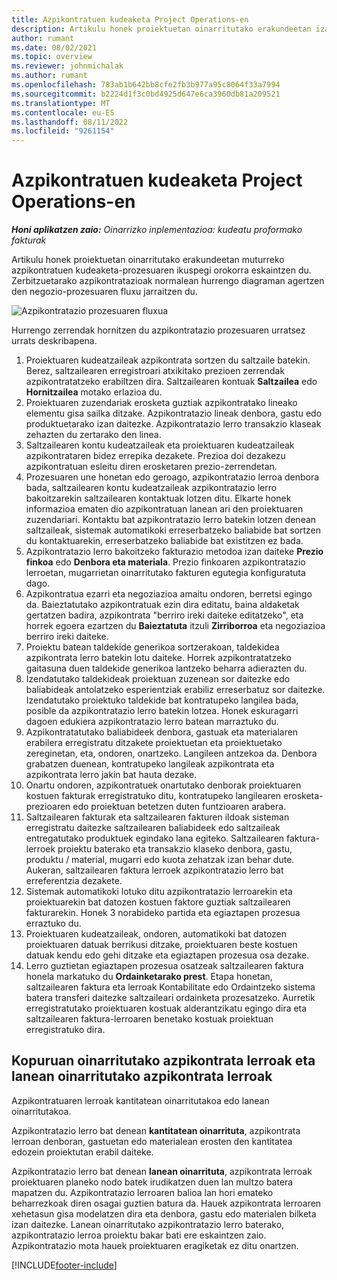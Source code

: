 ```yaml
---
title: Azpikontratuen kudeaketa Project Operations-en
description: Artikulu honek proiektuetan oinarritutako erakundeetan izan ohi diren muturreko azpikontratuen kudeaketa-prozesuaren ikuspegi orokorra eskaintzen du.
author: rumant
ms.date: 08/02/2021
ms.topic: overview
ms.reviewer: johnmichalak
ms.author: rumant
ms.openlocfilehash: 783ab1b642bb8cfe2fb3b977a95c8064f33a7994
ms.sourcegitcommit: b2224d1f3c0bd4925d647e6ca3960db81a209521
ms.translationtype: MT
ms.contentlocale: eu-ES
ms.lasthandoff: 08/11/2022
ms.locfileid: "9261154"
---
```

# <a name="subcontract-management-in-project-operations"></a>Azpikontratuen kudeaketa Project Operations-en


_**Honi aplikatzen zaio:** Oinarrizko inplementazioa: kudeatu proformako fakturak_

Artikulu honek proiektuetan oinarritutako erakundeetan muturreko azpikontratuen kudeaketa-prozesuaren ikuspegi orokorra eskaintzen du. Zerbitzuetarako azpikontratazioak normalean hurrengo diagraman agertzen den negozio-prozesuaren fluxu jarraitzen du.

![Azpikontratazio prozesuaren fluxua](../media/SubcontractingProcessFlow.png)

Hurrengo zerrendak hornitzen du azpikontratazio prozesuaren urratsez urrats deskribapena.

1. Proiektuaren kudeatzaileak azpikontrata sortzen du saltzaile batekin. Berez, saltzailearen erregistroari atxikitako prezioen zerrendak azpikontratatzeko erabiltzen dira. Saltzailearen kontuak **Saltzailea** edo **Hornitzailea** motako erlazioa du.
2. Proiektuaren zuzendariak erosketa guztiak azpikontratako lineako elementu gisa sailka ditzake. Azpikontratazio lineak denbora, gastu edo produktuetarako izan daitezke. Azpikontratazio lerro transakzio klaseak zehazten du zertarako den linea.
3. Saltzailearen kontu kudeatzaileak eta proiektuaren kudeatzaileak azpikontrataren bidez errepika dezakete. Prezioa doi dezakezu azpikontratuan esleitu diren erosketaren prezio-zerrendetan.
4. Prozesuaren une honetan edo geroago, azpikontratazio lerroa denbora bada, saltzailearen kontu kudeatzaileak azpikontratazio lerro bakoitzarekin saltzailearen kontaktuak lotzen ditu. Elkarte honek informazioa ematen dio azpikontratuan lanean ari den proiektuaren zuzendariari. Kontaktu bat azpikontratazio lerro batekin lotzen denean saltzaileak, sistemak automatikoki erreserbatzeko baliabide bat sortzen du kontaktuarekin, erreserbatzeko baliabide bat existitzen ez bada.
5. Azpikontratazio lerro bakoitzeko fakturazio metodoa izan daiteke **Prezio finkoa** edo **Denbora eta materiala**. Prezio finkoaren azpikontratazio lerroetan, mugarrietan oinarritutako fakturen egutegia konfiguratuta dago.
6.  Azpikontratua ezarri eta negoziazioa amaitu ondoren, berretsi egingo da. Baieztatutako azpikontratuak ezin dira editatu, baina aldaketak gertatzen badira, azpikontrata "berriro ireki daiteke editatzeko", eta horrek egoera ezartzen du **Baieztatuta** itzuli **Zirriborroa** eta negoziazioa berriro ireki daiteke. 
7.  Proiektu batean taldekide generikoa sortzerakoan, taldekidea azpikontrata lerro batekin lotu daiteke. Horrek azpikontratatzeko gaitasuna duen taldekide generikoa lantzeko beharra adierazten du.
8.  Izendatutako taldekideak proiektuan zuzenean sor daitezke edo baliabideak antolatzeko esperientziak erabiliz erreserbatuz sor daitezke. Izendatutako proiektuko taldekide bat kontratupeko langilea bada, posible da azpikontratazio lerro batekin lotzea. Honek eskuragarri dagoen edukiera azpikontratazio lerro batean marraztuko du.
9.  Azpikontratatutako baliabideek denbora, gastuak eta materialaren erabilera erregistratu ditzakete proiektuetan eta proiektuetako zereginetan, eta, ondoren, onartzeko. Langileen antzekoa da. Denbora grabatzen duenean, kontratupeko langileak azpikontrata eta azpikontrata lerro jakin bat hauta dezake.
10. Onartu ondoren, azpikontratuek onartutako denborak proiektuaren kostuen fakturak erregistratuko ditu, kontratupeko langilearen erosketa-prezioaren edo proiektuan betetzen duten funtzioaren arabera.
11. Saltzailearen fakturak eta saltzailearen fakturen ildoak sisteman erregistratu daitezke saltzailearen baliabideek edo saltzaileak entregatutako produktuek egindako lana egiteko. Saltzailearen faktura-lerroek proiektu baterako eta transakzio klaseko denbora, gastu, produktu / material, mugarri edo kuota zehatzak izan behar dute. Aukeran, saltzailearen faktura lerroek azpikontratazio lerro bat erreferentzia dezakete.
12. Sistemak automatikoki lotuko ditu azpikontratazio lerroarekin eta proiektuarekin bat datozen kostuen faktore guztiak saltzailearen fakturarekin. Honek 3 norabideko partida eta egiaztapen prozesua erraztuko du.
13. Proiektuaren kudeatzaileak, ondoren, automatikoki bat datozen proiektuaren datuak berrikusi ditzake, proiektuaren beste kostuen datuak kendu edo gehi ditzake eta egiaztapen prozesua osa dezake.
14. Lerro guztietan egiaztapen prozesua osatzeak saltzailearen faktura honela markatuko du **Ordainketarako prest**. Etapa honetan, saltzailearen faktura eta lerroak Kontabilitate edo Ordaintzeko sistema batera transferi daitezke saltzaileari ordainketa prozesatzeko. Aurretik erregistratutako proiektuaren kostuak alderantzikatu egingo dira eta saltzailearen faktura-lerroaren benetako kostuak proiektuan erregistratuko dira.

## <a name="quantity-based-subcontract-lines-and-work-based-subcontract-lines"></a>Kopuruan oinarritutako azpikontrata lerroak eta lanean oinarritutako azpikontrata lerroak

Azpikontratuaren lerroak kantitatean oinarritutakoa edo lanean oinarritutakoa. 

Azpikontratazio lerro bat denean **kantitatean oinarrituta**, azpikontrata lerroan denboran, gastuetan edo materialean erosten den kantitatea edozein proiektutan erabil daiteke.

Azpikontratazio lerro bat denean **lanean oinarrituta**, azpikontrata lerroak proiektuaren planeko nodo batek irudikatzen duen lan multzo batera mapatzen du. Azpikontratazio lerroaren balioa lan hori emateko beharrezkoak diren osagai guztien batura da. Hauek azpikontrata lerroaren xehetasun gisa modelatzen dira eta denbora, gastu edo materialen bilketa izan daitezke. Lanean oinarritutako azpikontratazio lerro baterako, azpikontratazio lerroa proiektu bakar bati ere eskaintzen zaio. Azpikontratazio mota hauek proiektuaren eragiketak ez ditu onartzen.

[!INCLUDE[footer-include](../../includes/footer-banner.md)]

